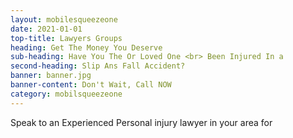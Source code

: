```yaml
---
layout: mobilesqueezeone
date: 2021-01-01
top-title: Lawyers Groups
heading: Get The Money You Deserve
sub-heading: Have You The Or Loved One <br> Been Injured In a  
second-heading: Slip Ans Fall Accident?
banner: banner.jpg
banner-content: Don't Wait, Call NOW
category: mobilsqueezeone
---
```


Speak to an Experienced Personal injury lawyer in your area for 